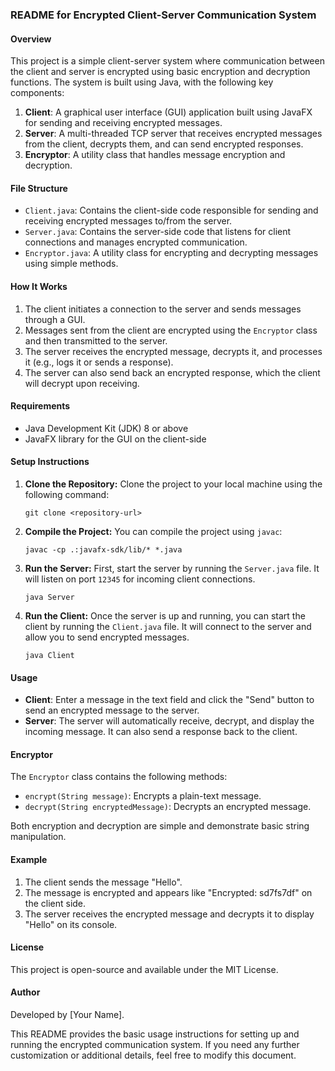 ### README for Encrypted Client-Server Communication System

#### Overview
This project is a simple client-server system where communication between the client and server is encrypted using basic encryption and decryption functions. The system is built using Java, with the following key components:
1. **Client**: A graphical user interface (GUI) application built using JavaFX for sending and receiving encrypted messages.
2. **Server**: A multi-threaded TCP server that receives encrypted messages from the client, decrypts them, and can send encrypted responses.
3. **Encryptor**: A utility class that handles message encryption and decryption.

#### File Structure
- `Client.java`: Contains the client-side code responsible for sending and receiving encrypted messages to/from the server.
- `Server.java`: Contains the server-side code that listens for client connections and manages encrypted communication.
- `Encryptor.java`: A utility class for encrypting and decrypting messages using simple methods.

#### How It Works
1. The client initiates a connection to the server and sends messages through a GUI.
2. Messages sent from the client are encrypted using the `Encryptor` class and then transmitted to the server.
3. The server receives the encrypted message, decrypts it, and processes it (e.g., logs it or sends a response).
4. The server can also send back an encrypted response, which the client will decrypt upon receiving.

#### Requirements
- Java Development Kit (JDK) 8 or above
- JavaFX library for the GUI on the client-side

#### Setup Instructions

1. **Clone the Repository:**
   Clone the project to your local machine using the following command:
   ```
   git clone <repository-url>
   ```

2. **Compile the Project:**
   You can compile the project using `javac`:
   ```
   javac -cp .:javafx-sdk/lib/* *.java
   ```

3. **Run the Server:**
   First, start the server by running the `Server.java` file. It will listen on port `12345` for incoming client connections.
   ```
   java Server
   ```

4. **Run the Client:**
   Once the server is up and running, you can start the client by running the `Client.java` file. It will connect to the server and allow you to send encrypted messages.
   ```
   java Client
   ```

#### Usage
- **Client**: Enter a message in the text field and click the "Send" button to send an encrypted message to the server.
- **Server**: The server will automatically receive, decrypt, and display the incoming message. It can also send a response back to the client.

#### Encryptor
The `Encryptor` class contains the following methods:
- `encrypt(String message)`: Encrypts a plain-text message.
- `decrypt(String encryptedMessage)`: Decrypts an encrypted message.

Both encryption and decryption are simple and demonstrate basic string manipulation.

#### Example
1. The client sends the message "Hello".
2. The message is encrypted and appears like "Encrypted: sd7fs7df" on the client side.
3. The server receives the encrypted message and decrypts it to display "Hello" on its console.

#### License
This project is open-source and available under the MIT License.

#### Author
Developed by [Your Name].

This README provides the basic usage instructions for setting up and running the encrypted communication system. If you need any further customization or additional details, feel free to modify this document.

